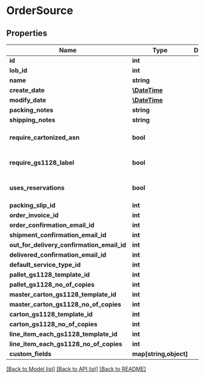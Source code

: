 # OrderSource

## Properties
Name | Type | Description | Notes
------------ | ------------- | ------------- | -------------
**id** | **int** |  | [optional] 
**lob_id** | **int** |  | 
**name** | **string** |  | 
**create_date** | [**\DateTime**](\DateTime.md) |  | [optional] 
**modify_date** | [**\DateTime**](\DateTime.md) |  | [optional] 
**packing_notes** | **string** |  | [optional] 
**shipping_notes** | **string** |  | [optional] 
**require_cartonized_asn** | **bool** |  | [optional] [default to false]
**require_gs1128_label** | **bool** |  | [optional] [default to false]
**uses_reservations** | **bool** |  | [optional] [default to false]
**packing_slip_id** | **int** |  | [optional] 
**order_invoice_id** | **int** |  | [optional] 
**order_confirmation_email_id** | **int** |  | [optional] 
**shipment_confirmation_email_id** | **int** |  | [optional] 
**out_for_delivery_confirmation_email_id** | **int** |  | [optional] 
**delivered_confirmation_email_id** | **int** |  | [optional] 
**default_service_type_id** | **int** |  | [optional] 
**pallet_gs1128_template_id** | **int** |  | [optional] 
**pallet_gs1128_no_of_copies** | **int** |  | [optional] 
**master_carton_gs1128_template_id** | **int** |  | [optional] 
**master_carton_gs1128_no_of_copies** | **int** |  | [optional] 
**carton_gs1128_template_id** | **int** |  | [optional] 
**carton_gs1128_no_of_copies** | **int** |  | [optional] 
**line_item_each_gs1128_template_id** | **int** |  | [optional] 
**line_item_each_gs1128_no_of_copies** | **int** |  | [optional] 
**custom_fields** | **map[string,object]** |  | [optional] 

[[Back to Model list]](../README.md#documentation-for-models) [[Back to API list]](../README.md#documentation-for-api-endpoints) [[Back to README]](../README.md)


